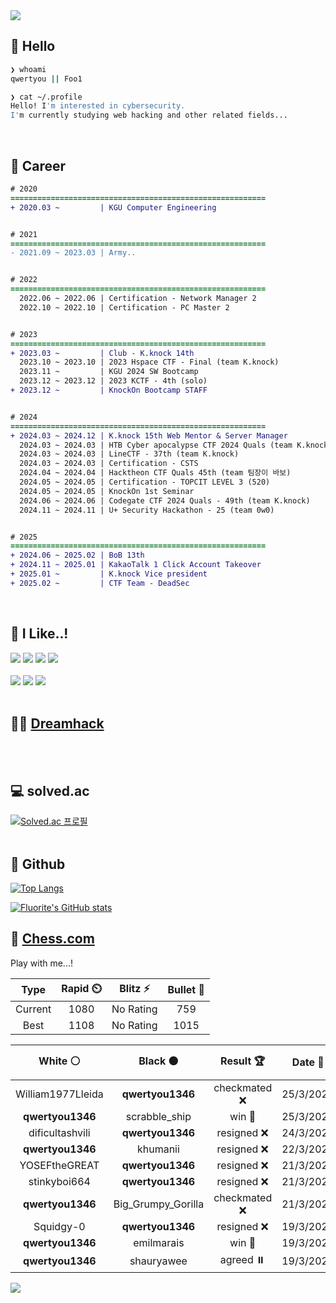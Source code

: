 <div align=left>
  <img src="https://capsule-render.vercel.app/api?type=waving&height=300&color=00f0e0&text=•⩊•" />
<br>

## 👋 Hello
```zsh
❯ whoami
qwertyou || Foo1

❯ cat ~/.profile
Hello! I'm interested in cybersecurity.
I'm currently studying web hacking and other related fields...
```
<br>
  
## 🌱 Career
```diff
# 2020
=========================================================
+ 2020.03 ~         | KGU Computer Engineering


# 2021
=========================================================
- 2021.09 ~ 2023.03 | Army..


# 2022
=========================================================
  2022.06 ~ 2022.06 | Certification - Network Manager 2
  2022.10 ~ 2022.10 | Certification - PC Master 2


# 2023
=========================================================
+ 2023.03 ~         | Club - K.knock 14th
  2023.10 ~ 2023.10 | 2023 Hspace CTF - Final (team K.knock)
  2023.11 ~         | KGU 2024 SW Bootcamp
  2023.12 ~ 2023.12 | 2023 KCTF - 4th (solo)
+ 2023.12 ~         | KnockOn Bootcamp STAFF


# 2024
=========================================================
+ 2024.03 ~ 2024.12 | K.knock 15th Web Mentor & Server Manager
  2024.03 ~ 2024.03 | HTB Cyber apocalypse CTF 2024 Quals (team K.knock)
  2024.03 ~ 2024.03 | LineCTF - 37th (team K.knock)
  2024.03 ~ 2024.03 | Certification - CSTS
  2024.04 ~ 2024.04 | Hacktheon CTF Quals 45th (team 팀장이 바보)
  2024.05 ~ 2024.05 | Certification - TOPCIT LEVEL 3 (520)
  2024.05 ~ 2024.05 | KnockOn 1st Seminar
  2024.06 ~ 2024.06 | Codegate CTF 2024 Quals - 49th (team K.knock)
  2024.11 ~ 2024.11 | U+ Security Hackathon - 25 (team 0w0)


# 2025
=========================================================
+ 2024.06 ~ 2025.02 | BoB 13th
+ 2024.11 ~ 2025.01 | KakaoTalk 1 Click Account Takeover
+ 2025.01 ~         | K.knock Vice president
+ 2025.02 ~         | CTF Team - DeadSec
```
<br>

## 🔨 I Like..!
<img src="https://img.shields.io/badge/Java-ED8B00?style=for-the-badge&logo=openjdk&logoColor=white">
<img src="https://img.shields.io/badge/python-3776AB?style=for-the-badge&logo=python&logoColor=white">
<img src="https://img.shields.io/badge/PHP-777BB4?style=for-the-badge&logo=php&logoColor=white">
<img src="https://img.shields.io/badge/Node.js-43853D?style=for-the-badge&logo=node.js&logoColor=white">
<br><br>
<img src="https://img.shields.io/badge/linux-FCC624?style=for-the-badge&logo=linux&logoColor=black"> 
<img src="https://img.shields.io/badge/docker-%230db7ed.svg?style=for-the-badge&logo=docker&logoColor=white">
<img src="https://img.shields.io/badge/GIT-E44C30?style=for-the-badge&logo=git&logoColor=white">
<br><br>

## 👨‍💻 [Dreamhack](https://dreamhack.io/users/40186)
<br><br>


## 💻 solved.ac
[![Solved.ac
프로필](http://mazassumnida.wtf/api/v2/generate_badge?boj=qwertyou)](https://solved.ac/qwertyou)
<br><br>

## 🚀 Github
[![Top Langs](https://github-readme-stats.vercel.app/api/top-langs/?username=qw3rtyou&layout=compact)](https://github.com/qw3rtyou/github-readme-stats)

[![Fluorite's GitHub stats](https://github-readme-stats.vercel.app/api?username=qw3rtyou)](https://github.com/anuraghazra/github-readme-stats)

## 🏁 [Chess.com](https://www.chess.com/)
Play with me...!
<!--START_SECTION:chessStats-->
<!-- Automatically generated with https://github.com/Balastrong/chess-stats-action -->

| Type | Rapid ⏲️ | Blitz ⚡ | Bullet 🔫 |
|:---:|:---:|:---:|:---:|
| Current | 1080 | No Rating | 759 |
| Best | 1108 | No Rating | 1015 |

| White ⚪ | Black ⚫ | Result 🏆 | Date 📅 | Position 🗺️ | Type 🕕 |
|:---:|:---:|:---:|:---:|:---:|:---:|
| William1977Lleida | **qwertyou1346** | checkmated ❌ | 25/3/2025 | <a href="http://www.ee.unb.ca/cgi-bin/tervo/fen.pl?select=4kR2/p2N4/2PB4/5p2/8/3K4/1r3b1P/8 b - -">Link</a> | Rapid |
| **qwertyou1346** | scrabble_ship | win 🥇 | 25/3/2025 | <a href="http://www.ee.unb.ca/cgi-bin/tervo/fen.pl?select=r2q1rk1/pp1bnppp/3R4/2p3B1/4P3/1Q3N2/PPP2PPP/2K2B1R b - -">Link</a> | Rapid |
| dificultashvili | **qwertyou1346** | resigned ❌ | 24/3/2025 | <a href="http://www.ee.unb.ca/cgi-bin/tervo/fen.pl?select=6k1/ppQ3pp/8/2p5/8/7P/P5PK/5r2 b - -">Link</a> | Rapid |
| **qwertyou1346** | khumanii | resigned ❌ | 22/3/2025 | <a href="http://www.ee.unb.ca/cgi-bin/tervo/fen.pl?select=6k1/Pb3p2/1P1B2p1/3rP2p/2K5/4b3/6PP/8 w - -">Link</a> | Rapid |
| YOSEFtheGREAT | **qwertyou1346** | resigned ❌ | 21/3/2025 | <a href="http://www.ee.unb.ca/cgi-bin/tervo/fen.pl?select=r4rk1/ppp2ppp/8/2bB4/3N2P1/2P5/PP3KP1/RNBQ1R1q b - -">Link</a> | Rapid |
| stinkyboi664 | **qwertyou1346** | resigned ❌ | 21/3/2025 | <a href="http://www.ee.unb.ca/cgi-bin/tervo/fen.pl?select=r4rk1/ppp2pp1/7p/4p3/8/2NPPbP1/PPB2N1P/R3KR2 b Q -">Link</a> | Rapid |
| **qwertyou1346** | Big_Grumpy_Gorilla | checkmated ❌ | 21/3/2025 | <a href="http://www.ee.unb.ca/cgi-bin/tervo/fen.pl?select=6k1/6pp/5p2/1p3P2/1R1Q3P/6P1/P4P1K/4r2q w - -">Link</a> | Rapid |
| Squidgy-0 | **qwertyou1346** | resigned ❌ | 19/3/2025 | <a href="http://www.ee.unb.ca/cgi-bin/tervo/fen.pl?select=2kr2nr/pppqb1pp/2n5/3p1BB1/1P1p2Q1/2P4P/P4PP1/RN2R1K1 b - -">Link</a> | Rapid |
| **qwertyou1346** | emilmarais | win 🥇 | 19/3/2025 | <a href="http://www.ee.unb.ca/cgi-bin/tervo/fen.pl?select=8/7p/6k1/1p4P1/1P3K2/7P/2P2P2/8 b - -">Link</a> | Rapid |
| **qwertyou1346** | shauryawee | agreed ⏸️ | 19/3/2025 | <a href="http://www.ee.unb.ca/cgi-bin/tervo/fen.pl?select=3r2k1/pR3ppp/1n6/1Np5/8/8/PPP3P1/3K4 w - -">Link</a> | Rapid |

<!--END_SECTION:chessStats-->


<img src="https://capsule-render.vercel.app/api?type=waving&color=00f0e0&height=150&section=footer" />
</div>


